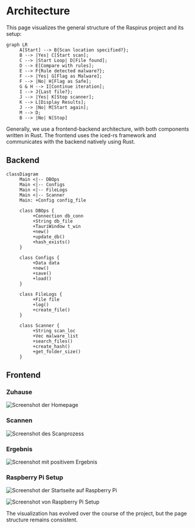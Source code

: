 # Architecture

This page visualizes the general structure of the Raspirus project and its setup:

```mermaid
graph LR
     A[Start] --> B{Scan location specified?};
     B --> |Yes| C[Start scan];
     C --> |Start Loop| D[File found];
     D --> E[Compare with rules];
     E --> F{Rule detected malware?};
     F --> |Yes| G[Flag as Malware];
     F --> |No| H[Flag as Safe];
     G & H --> I[Continue iteration];
     I --> J{Last file?};
     J --> |Yes| K[Stop scanner];
     K --> L[Display Results];
     J --> |No| M[Start again];
     M --> D;
     B --> |No| N[Stop]
```

Generally, we use a frontend-backend architecture, with both components written in Rust. The frontend uses the iced-rs framework and communicates with the backend natively using Rust.

## Backend

```mermaid
classDiagram
     Main <|-- DBOps
     Main <|-- Configs
     Main <|-- FileLogs
     Main <|-- Scanner
     Main: +Config config_file

     class DBOps {
          +Connection db_conn
          +String db_file
          +TauriWindow t_win
          +new()
          +update_db()
          +hash_exists()
     }

     class Configs {
          +Data data
          +new()
          +save()
          +load()
     }

     class FileLogs {
          +File file
          +log()
          +create_file()
     }

     class Scanner {
          +String scan_loc
          +Vec malware_list
          +search_files()
          +create_hash()
          +get_folder_size()
     }
```

## Frontend

### Zuhause

![Screenshot der Homepage](../img/screenshots/home.png)

### Scannen

![Screenshot des Scanprozess](../img/screenshots/scanning.png)

### Ergebnis

![Screenshot mit positivem Ergebnis](../img/screenshots/result.png)

### Raspberry Pi Setup

![Screenshot der Startseite auf Raspberry Pi](../img/screenshots/Rpihomesetup.jpg)

![Screenshot von Raspberry Pi Setup](../img/screenshots/Rpisetup.jpg)

The visualization has evolved over the course of the project, but the page structure remains consistent.
